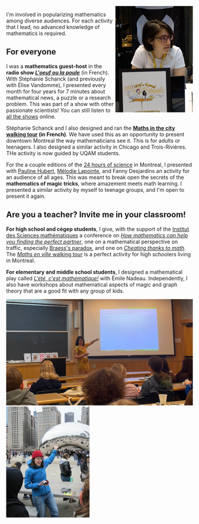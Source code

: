 <img style="float: right;" src="image_nadia_radio.png" title="While recording the radio show _L'oeuf ou la poule_ in front of an audience for the Congrès de l'ACFAS, in 2016.">

I'm involved in popularizing mathematics among diverse audiences. For each activity that I lead, no advanced knowledge of mathematics is required.

## For everyone
I was a **mathematics guest-host** in the **radio show [_L'oeuf ou la poule_](https://www.choq.ca/emissions-details/loeuf-ou-la-poule/)** (in French). With Stéphanie Schanck (and previously with Élise Vandomme), I presented every month for four years for 7 minutes about mathematical news, a puzzle or a research problem. This was part of a show with other passionate scientists! You can still listen to [all the shows](http://www.choq.ca/emissions-details/loeuf-ou-la-poule/) online.

Stéphanie Schanck and I also designed and ran the **[Maths in the city walking tour](http://coeurdessciences.uqam.ca/component/eventlist/details/765-maths-en-ville.html) (in French)**. We have used this as an opportunity to present downtown Montreal the way mathematicians see it. This is for adults or teenagers. I also designed a similar activity in Chicago and Trois-Rivières. THe activity is now guided by UQAM students.

For the a couple editions of the [24 hours of science](https://science24heures.com/en/) in Montreal, I presented with [Pauline Hubert](http://phubert.github.io), [Mélodie Lapointe](https://lapointemelodie.github.io/), and Fanny Desjardins an activity for an audience of all ages. This was meant to break open the secrets of the **mathematics of magic tricks**, where amazement meets math learning. I presented a similar activity by myself to teenage groups, and I'm open to present it again.

## Are you a teacher? **Invite me in your classroom!**

**For high school and cégep students**, I give, with the support of the [Institut des Sciences mathématiques](http://ism.uqam.ca/outreach/#1492) a conference on _[How mathematics can help you finding the perfect partner](maths-de-l-amour.pdf)_, one on a mathematical perspective on traffic, especially [Braess's paradox](Braesss-paradox.pdf), and one on _[Cheating thanks to math](https://www.youtube.com/watch?v=B5qUY1nU8GY)_. The [_Maths en ville_ walking tour](http://coeurdessciences.uqam.ca/balades-scientifiques-groupes-scolaires.html) is a perfect activity for high schoolers living in Montreal.

**For elementary and middle school students**, I designed a mathematical play called [_L'été, c'est mathématique!_](http://coeurdessciences.uqam.ca/component/eventlist/details/710-l-ete-c-est-mathematique.html) with Émile Nadeau. Independently, I also have workshops about mathematical aspects of magic and graph theory that are a good fit with any group of kids.

<img src="nadia_skday2023.png" title="Showing magic tricks inspired by math to middle school and high school girls, at Dartmouth College in 2023.">
<img src="Nadia_Chicago.jpg" title="Talking about the topology of the Cloud Gate in Chicago to a group of high schoolers, while adapting the Math in the city walking tour, in 2018.">


